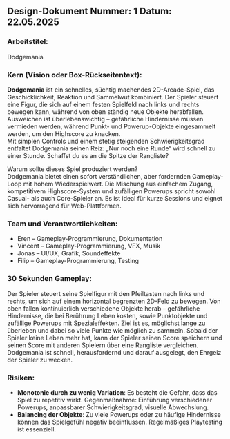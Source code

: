 ## Design-Dokument Nummer: 1     Datum: 22.05.2025

### Arbeitstitel:
Dodgemania

### Kern (Vision oder Box-Rückseitentext):
**Dodgemania** ist ein schnelles, süchtig machendes 2D-Arcade-Spiel, das Geschicklichkeit, Reaktion und Sammelwut kombiniert. Der Spieler steuert eine Figur, die sich auf einem festen Spielfeld nach links und rechts bewegen kann, während von oben ständig neue Objekte herabfallen. Ausweichen ist überlebenswichtig – gefährliche Hindernisse müssen vermieden werden, während Punkt- und Powerup-Objekte eingesammelt werden, um den Highscore zu knacken.  
Mit simplen Controls und einem stetig steigenden Schwierigkeitsgrad entfaltet Dodgemania seinen Reiz: „Nur noch eine Runde“ wird schnell zu einer Stunde. Schaffst du es an die Spitze der Rangliste?

Warum sollte dieses Spiel produziert werden?  
Dodgemania bietet einen sofort verständlichen, aber fordernden Gameplay-Loop mit hohem Wiederspielwert. Die Mischung aus einfachem Zugang, kompetitivem Highscore-System und zufälligen Powerups spricht sowohl Casual- als auch Core-Spieler an. Es ist ideal für kurze Sessions und eignet sich hervorragend für Web-Plattformen.

### Team und Verantwortlichkeiten:
* Eren – Gameplay-Programmierung, Dokumentation
* Vincent – Gameplay-Programmierung, VFX, Musik
* Jonas – UI/UX, Grafik, Soundeffekte
* Filip – Gameplay-Programmierung, Testing

### 30 Sekunden Gameplay:
Der Spieler steuert seine Spielfigur mit den Pfeiltasten nach links und rechts, um sich auf einem horizontal begrenzten 2D-Feld zu bewegen. Von oben fallen kontinuierlich verschiedene Objekte herab – gefährliche Hindernisse, die bei Berührung Leben kosten, sowie Punktobjekte und zufällige Powerups mit Spezialeffekten. Ziel ist es, möglichst lange zu überleben und dabei so viele Punkte wie möglich zu sammeln. Sobald der Spieler keine Leben mehr hat, kann der Spieler seinen Score speichern und seinen Score mit anderen Spielern über eine Rangliste vergleichen. Dodgemania ist schnell, herausfordernd und darauf ausgelegt, den Ehrgeiz der Spieler zu wecken.

### Risiken:
- **Monotonie durch zu wenig Variation**: Es besteht die Gefahr, dass das Spiel zu repetitiv wirkt. Gegenmaßnahme: Einführung verschiedener Powerups, anpassbarer Schwierigkeitsgrad, visuelle Abwechslung.
- **Balancing der Objekte**: Zu viele Powerups oder zu häufige Hindernisse können das Spielgefühl negativ beeinflussen. Regelmäßiges Playtesting ist essenziell.
